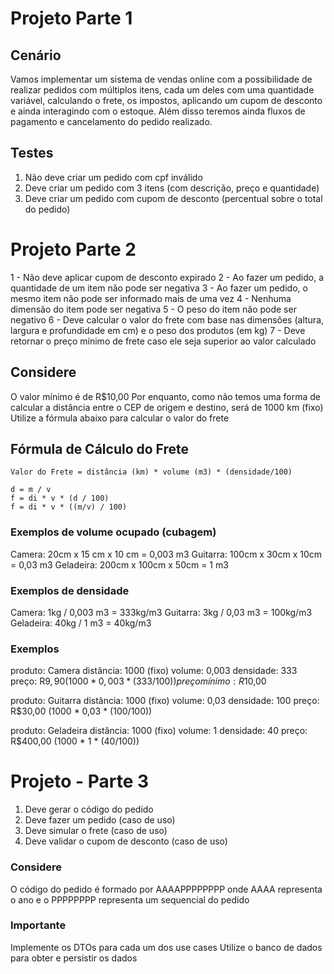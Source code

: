 # Projeto Parte 1

## Cenário

Vamos implementar um sistema de vendas online com a possibilidade de realizar pedidos com múltiplos itens, cada um deles com uma quantidade variável, calculando o frete, os impostos, aplicando um cupom de desconto e ainda interagindo com o estoque. Além disso teremos ainda fluxos de pagamento e cancelamento do pedido realizado.

## Testes
1. Não deve criar um pedido com cpf inválido
2. Deve criar um pedido com 3 itens (com descrição, preço e quantidade)
3. Deve criar um pedido com cupom de desconto (percentual sobre o total do pedido)

# Projeto Parte 2
1 - Não deve aplicar cupom de desconto expirado
2 - Ao fazer um pedido, a quantidade de um item não pode ser negativa
3 - Ao fazer um pedido, o mesmo item não pode ser informado mais de uma vez
4 - Nenhuma dimensão do item pode ser negativa
5 - O peso do item não pode ser negativo
6 - Deve calcular o valor do frete com base nas dimensões (altura, largura e profundidade em cm) e o peso dos produtos (em kg)
7 - Deve retornar o preço mínimo de frete caso ele seja superior ao valor calculado


## Considere

O valor mínimo é de R$10,00
Por enquanto, como não temos uma forma de calcular a distância entre o CEP de origem e destino, será de 1000 km (fixo)
Utilize a fórmula abaixo para calcular o valor do frete

## Fórmula de Cálculo do Frete

```
Valor do Frete = distância (km) * volume (m3) * (densidade/100)

d = m / v
f = di * v * (d / 100)
f = di * v * ((m/v) / 100)
```

### Exemplos de volume ocupado (cubagem)

Camera: 20cm x 15 cm x 10 cm = 0,003 m3
Guitarra: 100cm x 30cm x 10cm = 0,03 m3
Geladeira: 200cm x 100cm x 50cm = 1 m3

### Exemplos de densidade

Camera: 1kg / 0,003 m3 = 333kg/m3
Guitarra: 3kg / 0,03 m3 = 100kg/m3
Geladeira: 40kg / 1 m3 = 40kg/m3

### Exemplos

produto: Camera
distância: 1000 (fixo)
volume: 0,003
densidade: 333
preço: R$9,90 (1000 * 0,003 * (333/100))
preço mínimo: R$10,00

produto: Guitarra
distância: 1000 (fixo)
volume: 0,03
densidade: 100
preço: R$30,00 (1000 * 0,03 * (100/100))

produto: Geladeira
distância: 1000 (fixo)
volume: 1
densidade: 40
preço: R$400,00 (1000 * 1 * (40/100))

# Projeto - Parte 3
1. Deve gerar o código do pedido
2. Deve fazer um pedido (caso de uso)
3. Deve simular o frete (caso de uso)
4. Deve validar o cupom de desconto (caso de uso)

### Considere
O código do pedido é formado por AAAAPPPPPPPP onde AAAA representa o ano e o PPPPPPPP representa um sequencial do pedido

### Importante
Implemente os DTOs para cada um dos use cases
Utilize o banco de dados para obter e persistir os dados